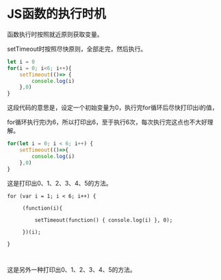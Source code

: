 # JS函数的执行时机

函数执行时按照就近原则获取变量。

setTimeout时按照尽快原则，全部走完，然后执行。

```javascript
let i = 0
for(i = 0; i<6; i++){
    setTimeout(()=> {
        console.log(i)
    },0)
}
```

这段代码的意思是，设定一个初始变量为0，执行完for循环后尽快打印出i的值，

for循环执行完i为6，所以打印出6，至于执行6次，每次执行完这点也不大好理解。

```javascript
for(let i = 0; i < 6; i++) {
    setTimeout(()=>{
        console.log(i)
    },0)
}
```

这是打印出0、1、2、3、4、5的方法。

```
for (var i = 1; i < 6; i++) {

     (function(i){

         setTimeout(function() { console.log(i) }, 0);

     })(i);

}

 
```

这是另外一种打印出0、1、2、3、4、5的方法。